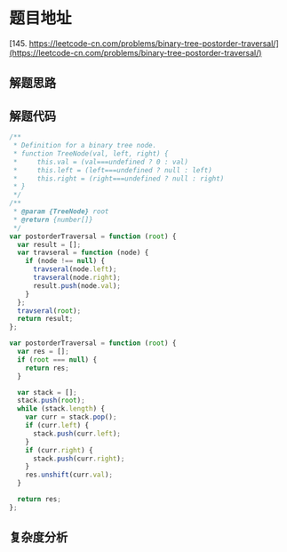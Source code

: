 # 题目地址

[145. https://leetcode-cn.com/problems/binary-tree-postorder-traversal/](https://leetcode-cn.com/problems/binary-tree-postorder-traversal/)

## 解题思路

## 解题代码

```js
/**
 * Definition for a binary tree node.
 * function TreeNode(val, left, right) {
 *     this.val = (val===undefined ? 0 : val)
 *     this.left = (left===undefined ? null : left)
 *     this.right = (right===undefined ? null : right)
 * }
 */
/**
 * @param {TreeNode} root
 * @return {number[]}
 */
var postorderTraversal = function (root) {
  var result = [];
  var travseral = function (node) {
    if (node !== null) {
      travseral(node.left);
      travseral(node.right);
      result.push(node.val);
    }
  };
  travseral(root);
  return result;
};

var postorderTraversal = function (root) {
  var res = [];
  if (root === null) {
    return res;
  }

  var stack = [];
  stack.push(root);
  while (stack.length) {
    var curr = stack.pop();
    if (curr.left) {
      stack.push(curr.left);
    }
    if (curr.right) {
      stack.push(curr.right);
    }
    res.unshift(curr.val);
  }

  return res;
};
```

## 复杂度分析

